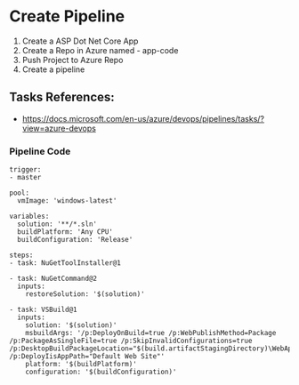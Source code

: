 # Create Pipeline
1. Create a ASP Dot Net Core App
1. Create a Repo in Azure named - app-code
1. Push Project to Azure Repo
1. Create a pipeline

## Tasks References:
 - https://docs.microsoft.com/en-us/azure/devops/pipelines/tasks/?view=azure-devops

### Pipeline Code
 ```
 trigger:
 - master

 pool:
   vmImage: 'windows-latest'

 variables:
   solution: '**/*.sln'
   buildPlatform: 'Any CPU'
   buildConfiguration: 'Release'

 steps:
 - task: NuGetToolInstaller@1

 - task: NuGetCommand@2
   inputs:
     restoreSolution: '$(solution)'

 - task: VSBuild@1
   inputs:
     solution: '$(solution)'
     msbuildArgs: '/p:DeployOnBuild=true /p:WebPublishMethod=Package /p:PackageAsSingleFile=true /p:SkipInvalidConfigurations=true /p:DesktopBuildPackageLocation="$(build.artifactStagingDirectory)\WebApp.zip" /p:DeployIisAppPath="Default Web Site"'
     platform: '$(buildPlatform)'
     configuration: '$(buildConfiguration)'
 ```
